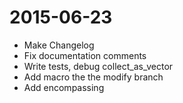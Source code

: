 # 2015-06-23
* Make Changelog
* Fix documentation comments
* Write tests, debug collect\_as\_vector
* Add macro the the modify branch
* Add encompassing
